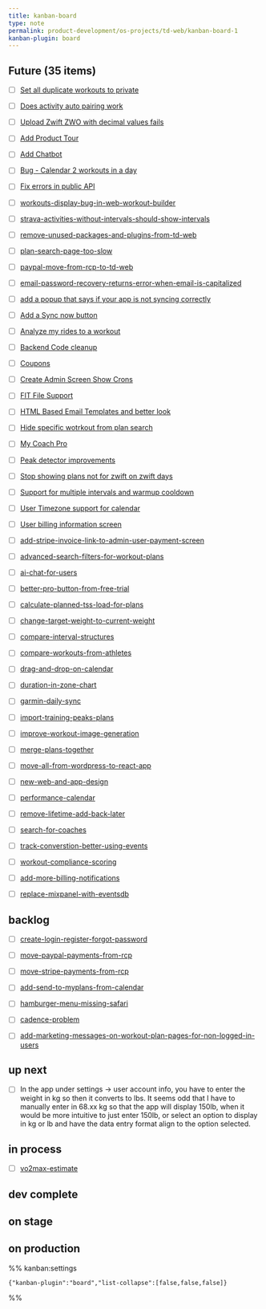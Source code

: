 ```yaml
---
title: kanban-board
type: note
permalink: product-development/os-projects/td-web/kanban-board-1
kanban-plugin: board
---
```


## Future (35 items)

- [ ] [Set all duplicate workouts to private](Set%20all%20duplicate%20workouts%20to%20private.md)
- [ ] [Does activity auto pairing work](Does%20activity%20auto%20pairing%20work.md)
- [ ] [Upload Zwift ZWO with decimal values fails](Upload%20Zwift%20ZWO%20with%20decimal%20values%20fails.md)
- [ ] [Add Product Tour](Add%20Product%20Tour.md)
- [ ] [Add Chatbot](Add%20Chatbot.md)
- [ ] [Bug - Calendar 2 workouts in a day](Bug%20-%20Calendar%202%20workouts%20in%20a%20day.md)
- [ ] [Fix errors in public API](Fix%20errors%20in%20public%20API.md)
- [ ] [workouts-display-bug-in-web-workout-builder](backlogs/workouts-display-bug-in-web-workout-builder.md)
- [ ] [strava-activities-without-intervals-should-show-intervals](backlogs/strava-activities-without-intervals-should-show-intervals.md)
- [ ] [remove-unused-packages-and-plugins-from-td-web](backlogs/remove-unused-packages-and-plugins-from-td-web.md)
- [ ] [plan-search-page-too-slow](backlogs/plan-search-page-too-slow.md)
- [ ] [paypal-move-from-rcp-to-td-web](backlogs/paypal-move-from-rcp-to-td-web.md)
- [ ] [email-password-recovery-returns-error-when-email-is-capitalized](backlogs/email-password-recovery-returns-error-when-email-is-capitalized.md)
- [ ] [add a popup that says if your app is not syncing correctly](backlogs/add%20a%20popup%20that%20says%20if%20your%20app%20is%20not%20syncing%20correctly.md)
- [ ] [Add a Sync now button](backlogs/Add%20a%20Sync%20now%20button.md)
- [ ] [Analyze my rides to a workout](backlogs/Analyze%20my%20rides%20to%20a%20workout.md)
- [ ] [Backend Code cleanup](backlogs/Backend%20Code%20cleanup.md)
- [ ] [Coupons](backlogs/Coupons.md)
- [ ] [Create Admin Screen Show Crons](backlogs/Create%20Admin%20Screen%20Show%20Crons.md)
- [ ] [FIT File Support](backlogs/FIT%20File%20Support.md)
- [ ] [HTML Based Email Templates and better look](backlogs/HTML%20Based%20Email%20Templates%20and%20better%20look.md)
- [ ] [Hide specific wotrkout from plan search](backlogs/Hide%20specific%20wotrkout%20from%20plan%20search.md)
- [ ] [My Coach Pro](backlogs/My%20Coach%20Pro.md)
- [ ] [Peak detector improvements](backlogs/Peak%20detector%20improvements.md)
- [ ] [Stop showing plans not for zwift on zwift days](backlogs/Stop%20showing%20plans%20not%20for%20zwift%20on%20zwift%20days.md)
- [ ] [Support for multiple intervals and warmup cooldown](backlogs/Support%20for%20multiple%20intervals%20and%20warmup%20cooldown.md)
- [ ] [User Timezone support for calendar](backlogs/User%20Timezone%20support%20for%20calendar.md)
- [ ] [User billing information screen](backlogs/User%20billing%20information%20screen.md)
- [ ] [add-stripe-invoice-link-to-admin-user-payment-screen](backlogs/add-stripe-invoice-link-to-admin-user-payment-screen.md)
- [ ] [advanced-search-filters-for-workout-plans](backlogs/advanced-search-filters-for-workout-plans.md)
- [ ] [ai-chat-for-users](backlogs/ai-chat-for-users.md)
- [ ] [better-pro-button-from-free-trial](backlogs/better-pro-button-from-free-trial.md)
- [ ] [calculate-planned-tss-load-for-plans](backlogs/calculate-planned-tss-load-for-plans.md)
- [ ] [change-target-weight-to-current-weight](backlogs/change-target-weight-to-current-weight.md)
- [ ] [compare-interval-structures](backlogs/compare-interval-structures.md)
- [ ] [compare-workouts-from-athletes](backlogs/compare-workouts-from-athletes.md)
- [ ] [drag-and-drop-on-calendar](backlogs/drag-and-drop-on-calendar.md)
- [ ] [duration-in-zone-chart](backlogs/duration-in-zone-chart.md)
- [ ] [garmin-daily-sync](backlogs/garmin-daily-sync.md)
- [ ] [import-training-peaks-plans](backlogs/import-training-peaks-plans.md)
- [ ] [improve-workout-image-generation](backlogs/improve-workout-image-generation.md)
- [ ] [merge-plans-together](backlogs/merge-plans-together.md)
- [ ] [move-all-from-wordpress-to-react-app](backlogs/move-all-from-wordpress-to-react-app.md)
- [ ] [new-web-and-app-design](backlogs/new-web-and-app-design.md)
- [ ] [performance-calendar](backlogs/performance-calendar.md)
- [ ] [remove-lifetime-add-back-later](backlogs/remove-lifetime-add-back-later.md)
- [ ] [search-for-coaches](backlogs/search-for-coaches.md)
- [ ] [track-converstion-better-using-events](backlogs/track-converstion-better-using-events.md)
- [ ] [workout-compliance-scoring](backlogs/workout-compliance-scoring.md)
- [ ] [add-more-billing-notifications](backlogs/add-more-billing-notifications.md)
- [ ] [replace-mixpanel-with-eventsdb](backlogs/replace-mixpanel-with-eventsdb.md)


## backlog

- [ ] [create-login-register-forgot-password](create-login-register-forgot-password.md)
- [ ] [move-paypal-payments-from-rcp](move-paypal-payments-from-rcp.md)
- [ ] [move-stripe-payments-from-rcp](move-stripe-payments-from-rcp.md)

- [ ] [add-send-to-myplans-from-calendar](add-send-to-myplans-from-calendar.md)
- [ ] [hamburger-menu-missing-safari](hamburger-menu-missing-safari.md)
- [ ] [cadence-problem](cadence-problem.md)
- [ ] [add-marketing-messages-on-workout-plan-pages-for-non-logged-in-users](backlogs/add-marketing-messages-on-workout-plan-pages-for-non-logged-in-users.md)


## up next

- [ ] In the app under settings -> user account info, you have to enter the weight in kg so then it converts to lbs. It seems odd that I have to manually enter in 68.xx kg so that the app will display 150lb, when it would be more intuitive to just enter 150lb, or select an option to display in kg or lb and have the data entry format align to the option selected.


## in process

- [ ] [vo2max-estimate](vo2max-estimate.md)



## dev complete



## on stage



## on production





%% kanban:settings
```
{"kanban-plugin":"board","list-collapse":[false,false,false]}
```
%%